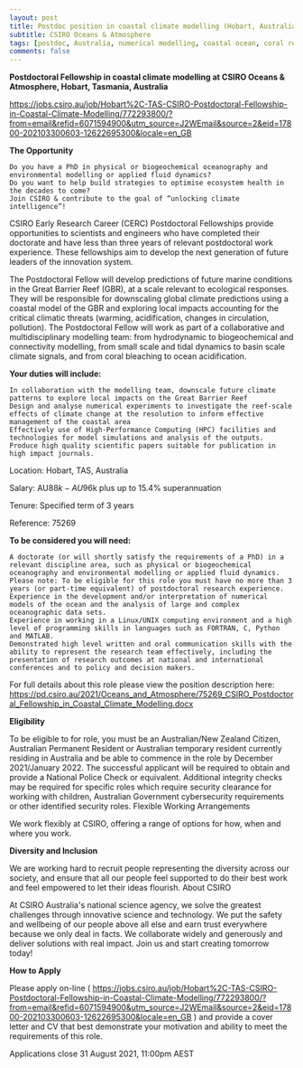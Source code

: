 ```yaml
---
layout: post
title: Postdoc position in coastal climate modelling (Hobart, Australia)
subtitle: CSIRO Oceans & Atmosphere
tags: [postdoc, Australia, numerical modelling, coastal ocean, coral reefs]
comments: false
---
```


**Postdoctoral Fellowship in coastal climate modelling at CSIRO Oceans & Atmosphere, Hobart, Tasmania, Australia**

https://jobs.csiro.au/job/Hobart%2C-TAS-CSIRO-Postdoctoral-Fellowship-in-Coastal-Climate-Modelling/772293800/?from=email&refid=6071594900&utm_source=J2WEmail&source=2&eid=17800-202103300603-12622695300&locale=en_GB
 
**The Opportunity**

    Do you have a PhD in physical or biogeochemical oceanography and environmental modelling or applied fluid dynamics?
    Do you want to help build strategies to optimise ecosystem health in the decades to come?
    Join CSIRO & contribute to the goal of “unlocking climate intelligence”! 

CSIRO Early Research Career (CERC) Postdoctoral Fellowships provide opportunities to scientists and engineers who have completed their doctorate and have less than three years of relevant postdoctoral work experience. These fellowships aim to develop the next generation of future leaders of the innovation system.

The Postdoctoral Fellow will develop predictions of future marine conditions in the Great Barrier Reef (GBR), at a scale relevant to ecological responses. They will be responsible for downscaling global climate predictions using a coastal model of the GBR and exploring local impacts accounting for the critical climatic threats (warming, acidification, changes in circulation, pollution).  The Postdoctoral Fellow will work as part of a collaborative and multidisciplinary modelling team: from hydrodynamic to biogeochemical and connectivity modelling, from small scale and tidal dynamics to basin scale climate signals, and from coral bleaching to ocean acidification. 

**Your duties will include:**

    In collaboration with the modelling team, downscale future climate patterns to explore local impacts on the Great Barrier Reef
    Design and analyse numerical experiments to investigate the reef-scale effects of climate change at the resolution to inform effective management of the coastal area
    Effectively use of High-Performance Computing (HPC) facilities and technologies for model simulations and analysis of the outputs.
    Produce high quality scientific papers suitable for publication in high impact journals.

Location:   Hobart, TAS, Australia

Salary:  AU$88k - AU$96k plus up to 15.4% superannuation

Tenure:  Specified term of 3 years

Reference:   75269

**To be considered you will need:**

    A doctorate (or will shortly satisfy the requirements of a PhD) in a relevant discipline area, such as physical or biogeochemical oceanography and environmental modelling or applied fluid dynamics. Please note: To be eligible for this role you must have no more than 3 years (or part-time equivalent) of postdoctoral research experience.
    Experience in the development and/or interpretation of numerical models of the ocean and the analysis of large and complex oceanographic data sets.
    Experience in working in a Linux/UNIX computing environment and a high level of programming skills in languages such as FORTRAN, C, Python and MATLAB. 
    Demonstrated high level written and oral communication skills with the ability to represent the research team effectively, including the presentation of research outcomes at national and international conferences and to policy and decision makers.

For full details about this role please view the position description here:
https://pd.csiro.au/2021/Oceans_and_Atmosphere/75269_CSIRO_Postdoctoral_Fellowship_in_Coastal_Climate_Modelling.docx

**Eligibility**

To be eligible to for role, you must be an Australian/New Zealand Citizen, Australian Permanent Resident or Australian temporary resident currently residing in Australia and be able to commence in the role by December 2021/January 2022.
The successful applicant will be required to obtain and provide a National Police Check or equivalent. Additional integrity checks may be required for specific roles which require security clearance for working with children, Australian Government cybersecurity requirements or other identified security roles.
Flexible Working Arrangements

We work flexibly at CSIRO, offering a range of options for how, when and where you work.

**Diversity and Inclusion**

We are working hard to recruit people representing the diversity across our society, and ensure that all our people feel supported to do their best work and feel empowered to let their ideas flourish. 
About CSIRO

At CSIRO Australia's national science agency, we solve the greatest challenges through innovative science and technology. We put the safety and wellbeing of our people above all else and earn trust everywhere because we only deal in facts. We collaborate widely and generously and deliver solutions with real impact. 
Join us and start creating tomorrow today!

**How to Apply**

Please apply on-line ( https://jobs.csiro.au/job/Hobart%2C-TAS-CSIRO-Postdoctoral-Fellowship-in-Coastal-Climate-Modelling/772293800/?from=email&refid=6071594900&utm_source=J2WEmail&source=2&eid=17800-202103300603-12622695300&locale=en_GB ) and provide a cover letter and CV that best demonstrate your motivation and ability to meet the requirements of this role.

Applications close 31 August 2021, 11:00pm AEST
